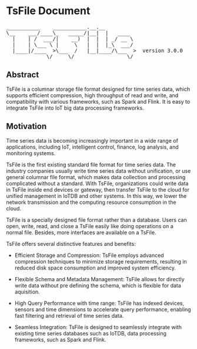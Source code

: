 <!--

    Licensed to the Apache Software Foundation (ASF) under one
    or more contributor license agreements.  See the NOTICE file
    distributed with this work for additional information
    regarding copyright ownership.  The ASF licenses this file
    to you under the Apache License, Version 2.0 (the
    "License"); you may not use this file except in compliance
    with the License.  You may obtain a copy of the License at

        http://www.apache.org/licenses/LICENSE-2.0

    Unless required by applicable law or agreed to in writing,
    software distributed under the License is distributed on an
    "AS IS" BASIS, WITHOUT WARRANTIES OR CONDITIONS OF ANY
    KIND, either express or implied.  See the License for the
    specific language governing permissions and limitations
    under the License.

-->

# TsFile Document
<pre>
___________    ___________.__.__          
\__    ___/____\_   _____/|__|  |   ____  
  |    | /  ___/|    __)  |  |  | _/ __ \ 
  |    | \___ \ |     \   |  |  |_\  ___/ 
  |____|/____  >\___  /   |__|____/\___  >  version 3.0.0
             \/     \/                 \/  
</pre>

## Abstract

TsFile is a columnar storage file format designed for time series data, which supports efficient compression, high throughput of read and write, and compatibility with various frameworks, such as Spark and Flink. It is easy to integrate TsFile into IoT big data processing frameworks.


## Motivation

Time series data is becoming increasingly important in a wide range of applications, including IoT, intelligent control, finance, log analysis, and monitoring systems. 

TsFile is the first existing standard file format for time series data. The industry companies usually write time series data without unification, or use general columnar file format, which makes data collection and processing complicated without a standard. With TsFile, organizations could write data in TsFile inside end devices or gateway, then transfer TsFile to the cloud for unified management in IoTDB and other systems. In this way, we lower the network transmission and the computing resource consumption in the cloud.

TsFile is a specially designed file format rather than a database. Users can open, write, read, and close a TsFile easily like doing operations on a normal file. Besides, more interfaces are available on a TsFile.

TsFile offers several distinctive features and benefits:

* Efficient Storage and Compression: TsFile employs advanced compression techniques to minimize storage requirements, resulting in reduced disk space consumption and improved system efficiency. 

* Flexible Schema and Metadata Management: TsFile allows for directly write data without pre defining the schema, which is flexible for data aquisition. 

* High Query Performance with time range: TsFile has indexed devices, sensors and time dimensions to accelerate query performance, enabling fast filtering and retrieval of time series data. 

* Seamless Integration: TsFile is designed to seamlessly integrate with existing time series databases such as IoTDB, data processing frameworks, such as Spark and Flink. 


 
